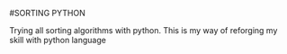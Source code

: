 #SORTING PYTHON

Trying all sorting algorithms with python. This is my way of reforging my skill with python language

